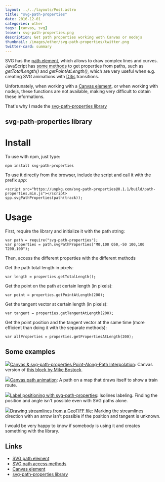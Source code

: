 ```yaml
---
layout: ../../layouts/Post.astro
title: "svg-path-properties"
date: 2016-12-01
categories: other
tags: [canvas, svg]
teaser: svg-path-properties.png
description: Get path properties working woth Canvas or nodejs
thumbnail: /images/other/svg-path-properties/twitter.png
twitter-card: summary
---
```


SVG has the [path element](https://developer.mozilla.org/en-US/docs/Web/SVG/Tutorial/Paths), which allows to draw complex lines and curves. JavaScript has [some methods](https://developer.mozilla.org/ca/docs/Web/API/SVGPathElement) to get properties from paths, such as _getTotalLength()_ and _getPointAtLength()_, which are very useful when e.g. creating SVG animations with [D3js](https://d3js.org/) transitions.

Unfortunately, when working with a [Canvas element](http://www.w3schools.com/tags/ref_canvas.asp), or when working with nodejs, these functions are not available, making very difficult to obtain these informations.

That's why I made the [svg-path-properties library](https://github.com/rveciana/svg-path-properties)

## svg-path-properties library

# Install

To use with npm, just type:

    npm install svg-path-properties

To use it directly from the browser, include the script and call it with the prefix _spp_:

    <script src="https://unpkg.com/svg-path-properties@0.1.1/build/path-properties.min.js"></script>
    spp.svgPathProperties(path(track));

# Usage

First, require the library and initialize it with the path string:

    var path = require("svg-path-properties");
    var properties = path.svgPathProperties("M0,100 Q50,-50 100,100 T200,100");

Then, access the different properties with the different methods

Get the path total length in pixels:

    var length = properties.getTotalLength();

Get the point on the path at certain length (in pixels):

    var point = properties.getPointAtLength(200);

Get the tangent vector at certain length (in pixels):

    var tangent = properties.getTangentAtLength(200);

Get the point position and the tangent vector at the same time (more efficient than doing it with the separate methods):

    var allProperties = properties.getPropertiesAtLength(200);

## Some examples

[<img src="{{ site.baseurl }}/images/other/svg-path-properties/thumbnail_bostock.png"/>Canvas & svg-path-properties Point-Along-Path Interpolation](http://bl.ocks.org/rveciana/77655c3c0e3073c19da34af6dc84c4b9): Canvas version of [this block by Mike Bostock](http://bl.ocks.org/mbostock/1705868).

[<img src="{{ site.baseurl }}/images/other/svg-path-properties/thumbnail_path.png"/>Canvas path animation](http://bl.ocks.org/rveciana/209fa7efeb01f05fa4a544a76ac8ed91): A path on a map that draws itself to show a train route.

[<img src="{{ site.baseurl }}/images/other/svg-path-properties/thumbnail_isolines.png"/>Label positioning with svg-path-properties](http://bl.ocks.org/rveciana/bef48021e38a77a520109d2088bff9eb): Isolines labeling. Finding the position and angle isn't possible even with SVG paths alone.

[<img src="{{ site.baseurl }}/images/other/svg-path-properties/thumbnail_streamlines.png"/>Drawing streamlines from a GeoTIFF file](http://bl.ocks.org/rveciana/edb1dd43f3edc5d16ecaf4839c032dec): Marking the streamlines direction with an arrow isn't possible if the position and tangent is unknown.

I would be very happy to know if somebody is using it and creates something with the library.

## Links

- [SVG path element](https://developer.mozilla.org/en-US/docs/Web/SVG/Tutorial/Paths)
- [SVG path access methods](https://developer.mozilla.org/ca/docs/Web/API/SVGPathElement)
- [Canvas element](http://www.w3schools.com/tags/ref_canvas.asp)
- [svg-path-properties library](https://github.com/rveciana/svg-path-properties)
